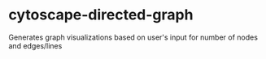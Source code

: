 # cytoscape-directed-graph
Generates graph visualizations based on user's input for number of nodes and edges/lines
